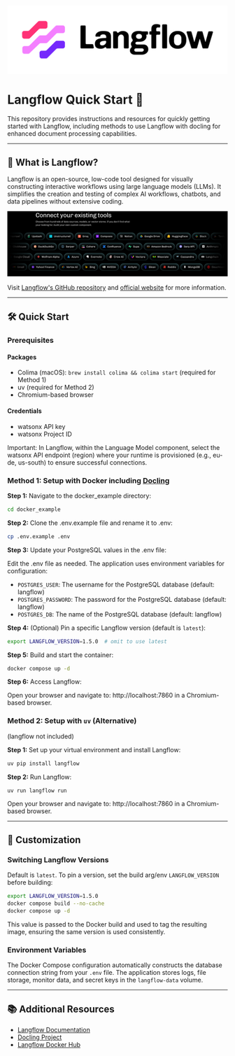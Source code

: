 ![Langflow logo](/docs/static/logo/langflow-logo-color-black-solid.svg)

# Langflow Quick Start 🚀

This repository provides instructions and resources for quickly getting started with Langflow, including methods to use Langflow with docling for enhanced document processing capabilities.

---

## 🤖 What is Langflow?

Langflow is an open-source, low-code tool designed for visually constructing interactive workflows using large language models (LLMs). It simplifies the creation and testing of complex AI workflows, chatbots, and data pipelines without extensive coding.

![Langflow tools](/docs/static/img/tools.png)

Visit [Langflow's GitHub repository](https://github.com/langflow-ai/langflow) and [official website](https://langflow.org/) for more information.

---

## 🛠️ Quick Start

### Prerequisites

#### Packages

- Colima (macOS): `brew install colima && colima start` (required for Method 1)
- uv (required for Method 2)
- Chromium-based browser

#### Credentials

- watsonx API key
- watsonx Project ID

Important: In Langflow, within the Language Model component, select the watsonx API endpoint (region) where your runtime is provisioned (e.g., eu-de, us-south) to ensure successful connections.

### Method 1: Setup with Docker including [Docling](https://github.com/docling-project/docling)

**Step 1:** Navigate to the docker_example directory:

```bash
cd docker_example
```

**Step 2:** Clone the .env.example file and rename it to .env:

```bash
cp .env.example .env
```

**Step 3:** Update your PostgreSQL values in the .env file:

Edit the .env file as needed. The application uses environment variables for configuration:
- `POSTGRES_USER`: The username for the PostgreSQL database (default: langflow)
- `POSTGRES_PASSWORD`: The password for the PostgreSQL database (default: langflow)
- `POSTGRES_DB`: The name of the PostgreSQL database (default: langflow)

**Step 4:** (Optional) Pin a specific Langflow version (default is `latest`):

```bash
export LANGFLOW_VERSION=1.5.0  # omit to use latest
```

**Step 5:** Build and start the container:

```bash
docker compose up -d
```

**Step 6:** Access Langflow:

Open your browser and navigate to: http://localhost:7860 in a Chromium-based browser.


### Method 2: Setup with `uv` (Alternative)
(langflow not included)

**Step 1:** Set up your virtual environment and install Langflow:

```bash
uv pip install langflow
```

**Step 2:** Run Langflow:

```bash
uv run langflow run
```

Open your browser and navigate to: http://localhost:7860 in a Chromium-based browser.

---


## 🔧 Customization

### Switching Langflow Versions

Default is `latest`. To pin a version, set the build arg/env `LANGFLOW_VERSION` before building:

```bash
export LANGFLOW_VERSION=1.5.0
docker compose build --no-cache
docker compose up -d
```

This value is passed to the Docker build and used to tag the resulting image, ensuring the same version is used consistently.

### Environment Variables

The Docker Compose configuration automatically constructs the database connection string from your `.env` file. The application stores logs, file storage, monitor data, and secret keys in the `langflow-data` volume.

---

## 📚 Additional Resources

- [Langflow Documentation](https://docs.langflow.org/)
- [Docling Project](https://github.com/docling-project/docling)
- [Langflow Docker Hub](https://hub.docker.com/r/langflowai/langflow)



